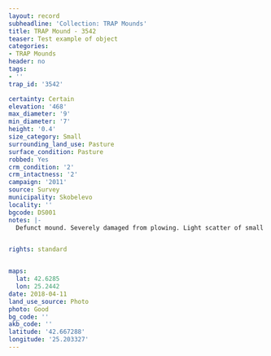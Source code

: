 ```yaml
---
layout: record
subheadline: 'Collection: TRAP Mounds'
title: TRAP Mound - 3542
teaser: Test example of object
categories:
- TRAP Mounds
header: no
tags:
- ''
trap_id: '3542'

certainty: Certain
elevation: '468'
max_diameter: '9'
min_diameter: '7'
height: '0.4'
size_category: Small
surrounding_land_use: Pasture
surface_condition: Pasture
robbed: Yes
crm_condition: '2'
crm_intactness: '2'
campaign: '2011'
source: Survey
municipality: Skobelevo
locality: ''
bgcode: DS001
notes: |-
  Defunct mound. Severely damaged from plowing. Light scatter of small stones.


rights: standard


maps:
  lat: 42.6285
  lon: 25.2442
date: 2018-04-11
land_use_source: Photo
photo: Good
bg_code: ''
akb_code: ''
latitude: '42.667288'
longitude: '25.203327'
---
```

